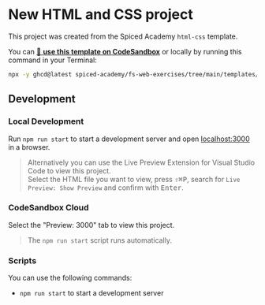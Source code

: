 # New HTML and CSS project

This project was created from the Spiced Academy `html-css` template.

You can [🔗 **use this template on CodeSandbox**](https://codesandbox.io/p/sandbox/github/spiced-academy/fs-web-exercises/tree/main/templates/html-css?file=/README.md) or locally by running this command in your Terminal:

```bash
npx -y ghcd@latest spiced-academy/fs-web-exercises/tree/main/templates/html-css my-app -i
```

## Development

### Local Development

Run `npm run start` to start a development server and open [localhost:3000](http://localhost:3000) in a browser.

> Alternatively you can use the Live Preview Extension for Visual Studio Code to view this project.  
> Select the HTML file you want to view, press <kbd>⇧</kbd><kbd>⌘</kbd><kbd>P</kbd>, search for `Live Preview: Show Preview` and confirm with <kbd>Enter</kbd>.

### CodeSandbox Cloud

Select the "Preview: 3000" tab to view this project.

> The `npm run start` script runs automatically.

### Scripts

You can use the following commands:

- `npm run start` to start a development server
